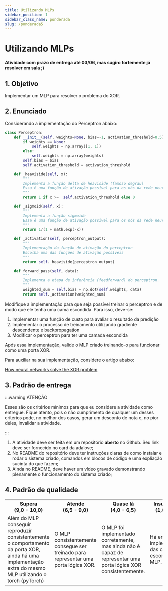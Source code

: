 ```yaml
---
title: Utilizando MLPs
sidebar_position: 1
sidebar_class_name: ponderada
slug: /ponderada5
---
```


# Utilizando MLPs

**Atividade com prazo de entrega até 03/06, mas sugiro fortemente já resolver
em sala ;)**

## 1. Objetivo

Implementar um MLP para resolver o problema do XOR.

## 2. Enunciado

Considerando a implementação do Perceptron abaixo:

```python showLineNumbers title=perceptron.py
class Perceptron:
    def __init__(self, weights=None, bias=-1, activation_threshold=0.5):
        if weights == None:
            self.weights = np.array([1, 1])
        else:
            self.weights = np.array(weights)
        self.bias = bias
        self.activation_threshold = activation_threshold

    def _heaviside(self, x):
        """
        Implementa a função delta de heaviside (famoso degrau)
        Essa é uma função de ativação possível para os nós da rede neural.
        """
        return 1 if x >=  self.activation_threshold else 0

    def _sigmoid(self, x):
        """
        Implementa a função sigmoide
        Essa é uma função de ativação possível para os nós da rede neural.
        """
        return 1/(1 + math.exp(-x))

    def _activation(self, perceptron_output):
        """
        Implementação da função de ativação do perceptron
        Escolha uma das funções de ativação possíveis
        """
        return self._heaviside(perceptron_output)

    def forward_pass(self, data):
        """
        Implementa a etapa de inferência (feedforward) do perceptron.
        """
        weighted_sum = self.bias + np.dot(self.weights, data)
        return self._activation(weighted_sum)
```

Modifique a implementação para que seja possível treinar o perceptron e de modo
que ele tenha uma cama escondida. Para isso, deve-se:

1. Implementar uma função de custo para avaliar o resultado da predição
2. Implementar o processo de treinamento utilizando gradiente descendente e
   backpropagation
3. Modificar o perceptron para ter uma camada escondida 

Após essa implementação, valide o MLP criado treinando-o para funcionar como
uma porta XOR.

Para auxiliar na sua implementação, considere o artigo abaixo:

[How neural networks solve the XOR
problem](https://towardsdatascience.com/how-neural-networks-solve-the-xor-problem-59763136bdd7)

## 3. Padrão de entrega

:::warning ATENÇÃO

Esses são os critérios mínimos para que eu considere a atividade como entregue.
Fique atento, pois o não cumprimento de qualquer um desses critérios pode, no
melhor dos casos, gerar um desconto de nota e, no pior deles, invalidar a
atividade.

:::

1. A atividade deve ser feita em um repositório **aberto** no Github. Seu link
deve ser fornecido no card da adalove;
2. No README do repositório deve ter instruções claras de como instalar e rodar o
sistema criado, comandos em blocos de código e uma expliação sucinta do que
fazem;
3. Ainda no README, deve haver um vídeo gravado demonstrando plenamente o
funcionamento do sistema criado;

## 4. Padrão de qualidade

<table>
  <tr>
    <th>Supera<br/>(9,0 - 10,0)</th>
    <th>Atende<br/>(6,5 - 9,0)</th>
    <th>Quase lá<br/>(4,0 - 6,5)</th>
    <th>Insuficiente<br/>(1,0 - 4,0)</th>
    <th>Desalinhado<br/>(0,0 - 1,0)</th>
  </tr>
  <tr>
    <td>Além do MLP conseguir reproduzir consistentemente o comportamento da
    porta XOR, ainda há uma implementação extra do mesmo MLP utilizando o torch
    (pyTorch)</td>
    <td>O MLP consistentemente consegue ser treinado para representar uma porta
    lógica XOR.</td>
    <td>O MLP foi implementado corretamente, mas ainda não é capaz de
    representar uma porta lógica XOR consistentemente.</td>
    <td>Há erros na implementação das camadas escondidas do MLP.</td>
    <td>Entrega fora de contexto.</td>
  </tr>
</table>
